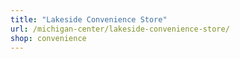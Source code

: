 ```yaml
---
title: "Lakeside Convenience Store"
url: /michigan-center/lakeside-convenience-store/
shop: convenience
---
```

